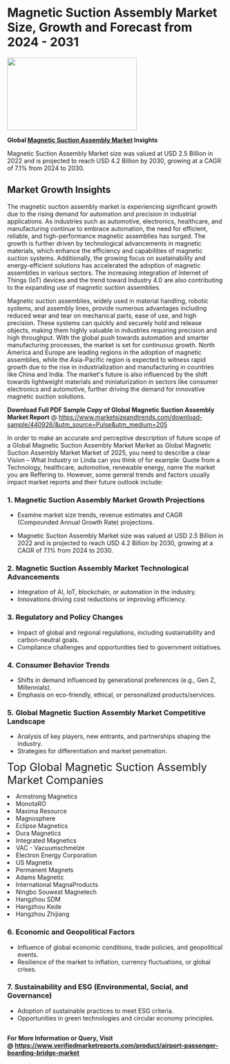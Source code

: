 <H1>Magnetic Suction Assembly Market Size, Growth and Forecast from 2024 - 2031</H1><img class="aligncenter size-medium wp-image-584254" src="https://thirdeyenews.in/wp-content/uploads/2024/09/Global-Market-Research-300x168.jpeg" alt="" width="300" height="168" /><p><strong>Global&nbsp;<a href="https://www.marketsizeandtrends.com/download-sample/440926/&amp;utm_source=Pulse&amp;utm_medium=205">Magnetic Suction Assembly Market</a> Insights</strong></p><p>Magnetic Suction Assembly Market size was valued at USD 2.5 Billion in 2022 and is projected to reach USD 4.2 Billion by 2030, growing at a CAGR of 7.1% from 2024 to 2030.</p><p><h2>Market Growth Insights</h2> <p>The magnetic suction assembly market is experiencing significant growth due to the rising demand for automation and precision in industrial applications. As industries such as automotive, electronics, healthcare, and manufacturing continue to embrace automation, the need for efficient, reliable, and high-performance magnetic assemblies has surged. The growth is further driven by technological advancements in magnetic materials, which enhance the efficiency and capabilities of magnetic suction systems. Additionally, the growing focus on sustainability and energy-efficient solutions has accelerated the adoption of magnetic assemblies in various sectors. The increasing integration of Internet of Things (IoT) devices and the trend toward Industry 4.0 are also contributing to the expanding use of magnetic suction assemblies. </p> <p>Magnetic suction assemblies, widely used in material handling, robotic systems, and assembly lines, provide numerous advantages including reduced wear and tear on mechanical parts, ease of use, and high precision. These systems can quickly and securely hold and release objects, making them highly valuable in industries requiring precision and high throughput. With the global push towards automation and smarter manufacturing processes, the market is set for continuous growth. North America and Europe are leading regions in the adoption of magnetic assemblies, while the Asia-Pacific region is expected to witness rapid growth due to the rise in industrialization and manufacturing in countries like China and India. The market's future is also influenced by the shift towards lightweight materials and miniaturization in sectors like consumer electronics and automotive, further driving the demand for innovative magnetic suction solutions. </p><p><span class=""><strong>Download Full PDF Sample Copy of Global Magnetic Suction Assembly Market Report</strong> @ <a href="https://www.marketsizeandtrends.com/download-sample/440926/&amp;utm_source=Pulse&amp;utm_medium=205" target="_blank">https://www.marketsizeandtrends.com/download-sample/440926/&amp;utm_source=Pulse&amp;utm_medium=205</a></span></p><p>In order to make an accurate and perceptive description of future scope of a Global&nbsp;Magnetic Suction Assembly Market Market as Global&nbsp;Magnetic Suction Assembly Market Market of 2025, you need to describe a clear Vision &ndash; What Industry or Linda can you think of for example: Quote from a Technology, healthcare, automotive, renewable energy, name the market you are Reffering to. However, some general trends and factors usually impact market reports and their future outlook include:</p><h3>1.&nbsp;<strong>Magnetic Suction Assembly Market Growth Projections</strong></h3><ul><li>Examine market size trends, revenue estimates and CAGR (Compounded Annual Growth Rate) projections.</li><li><p>Magnetic Suction Assembly Market size was valued at USD 2.5 Billion in 2022 and is projected to reach USD 4.2 Billion by 2030, growing at a CAGR of 7.1% from 2024 to 2030.</p></li></ul><h3>2.&nbsp;<strong>Magnetic Suction Assembly Market Technological Advancements</strong></h3><ul><li>Integration of AI, IoT, blockchain, or automation in the industry.</li><li>Innovations driving cost reductions or improving efficiency.</li></ul><h3>3.&nbsp;<strong>Regulatory and Policy Changes</strong></h3><ul><li>Impact of global and regional regulations, including sustainability and carbon-neutral goals.</li><li>Compliance challenges and opportunities tied to government initiatives.</li></ul><h3>4.&nbsp;<strong>Consumer Behavior Trends</strong></h3><ul><li>Shifts in demand influenced by generational preferences (e.g., Gen Z, Millennials).</li><li>Emphasis on eco-friendly, ethical, or personalized products/services.</li></ul><h3>5.&nbsp;<strong>Global Magnetic Suction Assembly Market Competitive Landscape</strong></h3><ul><li>Analysis of key players, new entrants, and partnerships shaping the industry.</li><li>Strategies for differentiation and market penetration.</li></ul><p data-pm-slice="1 1 []"><span style="color: inherit; font-family: inherit; font-size: 25px;">Top Global Magnetic Suction Assembly Market Companies</span></p><div class="" data-test-id=""><p><li>Armstrong Magnetics</li><li> MonotaRO</li><li> Maxima Resource</li><li> Magnosphere</li><li> Eclipse Magnetics</li><li> Dura Magnetics</li><li> Integrated Magnetics</li><li> VAC - Vacuumschmelze</li><li> Electron Energy Corporation</li><li> US Magnetix</li><li> Permanent Magnets</li><li> Adams Magnetic</li><li> International MagnaProducts</li><li> Ningbo Souwest Magnetech</li><li> Hangzhou SDM</li><li> Hangzhou Kede</li><li> Hangzhou Zhijiang</li></p></div><h3>6.&nbsp;<strong>Economic and Geopolitical Factors</strong></h3><ul><li>Influence of global economic conditions, trade policies, and geopolitical events.</li><li>Resilience of the market to inflation, currency fluctuations, or global crises.</li></ul><h3>7.&nbsp;<strong>Sustainability and ESG (Environmental, Social, and Governance)</strong></h3><ul><li>Adoption of sustainable practices to meet ESG criteria.</li><li>Opportunities in green technologies and circular economy principles.</li></ul><h2><strong style="font-size: 14px;">For More Information or Query, Visit @&nbsp;</strong><a style="background-color: #ffffff; font-size: 14px;" href="https://www.marketsizeandtrends.com/report/magnetic-suction-assembly-market/" target="_blank">https://www.verifiedmarketreports.com/product/airport-passenger-boarding-bridge-market</a></h2>
